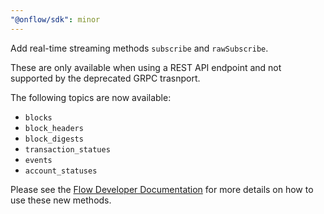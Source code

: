 ```yaml
---
"@onflow/sdk": minor
---
```


Add real-time streaming methods `subscribe` and `rawSubscribe`.

These are only available when using a REST API endpoint and not supported by the deprecated GRPC trasnport.

The following topics are now available:

- `blocks`
- `block_headers`
- `block_digests`
- `transaction_statues`
- `events`
- `account_statuses`

Please see the [Flow Developer Documentation](https://developers.flow.com/clients/fcl-js/) for more details on how to use these new methods.